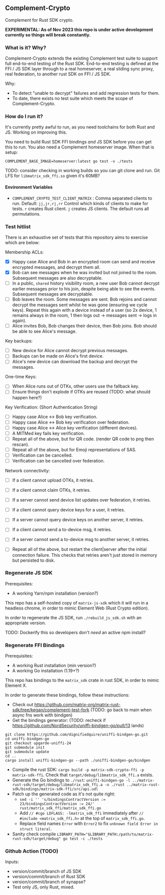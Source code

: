 ## Complement-Crypto

Complement for Rust SDK crypto.

**EXPERIMENTAL: As of Nov 2023 this repo is under active development currently so things will break constantly.**


### What is it? Why?

Complement-Crypto extends the existing Complement test suite to support full end-to-end testing of the Rust SDK. End-to-end testing is defined at the FFI / JS SDK layer through to a real homeserver, a real sliding sync proxy, real federation, to another rust SDK on FFI / JS SDK.

Why:
- To detect "unable to decrypt" failures and add regression tests for them.
- To date, there exists no test suite which meets the scope of Complement-Crypto.

### How do I run it?
It's currently pretty awful to run, as you need toolchains for both Rust and JS. Working on improving this.

You need to build Rust SDK FFI bindings _and_ JS SDK before you can get this to run. You also need a Complement homeserver image. When that is setup:

```
COMPLEMENT_BASE_IMAGE=homeserver:latest go test -v ./tests
```

TODO: consider checking in working builds so you can git clone and run. Git LFS for `libmatrix_sdk_ffi.so` given it's 60MB?

#### Environment Variables

- `COMPLEMENT_CRYPTO_TEST_CLIENT_MATRIX` : Comma separated clients to run. Default: `jj,jr,rj,rr`
   Control which kinds of clients to make for tests. `r` creates Rust client. `j` creates JS clients. The default runs all permutations.


### Test hitlist
There is an exhaustive set of tests that this repository aims to exercise which are below:

Membership ACLs:
- [x] Happy case Alice and Bob in an encrypted room can send and receive encrypted messages, and decrypt them all.
- [x] Bob can see messages when he was invited but not joined to the room. Subsequent messages are also decryptable.
- [ ] In a public, `shared` history visibility room, a new user Bob cannot decrypt earlier messages prior to his join, despite being able to see the events. Subsequent messages are decryptable.
- [ ] Bob leaves the room. Some messages are sent. Bob rejoins and cannot decrypt the messages sent whilst he was gone (ensuring we cycle keys). Repeat this again with a device instead of a user (so 2x device, 1 remains always in the room, 1 then logs out -> messages sent -> logs in again).
- [ ] Alice invites Bob, Bob changes their device, then Bob joins. Bob should be able to see Alice's message.

Key backups:
- [ ] New device for Alice cannot decrypt previous messages.
- [ ] Backups can be made on Alice's first device.
- [ ] Alice's new device can download the backup and decrypt the messages.

One-time Keys:
- [ ] When Alice runs out of OTKs, other users use the fallback key.
- [ ] Ensure things don't explode if OTKs are reused (TODO: what should happen here?)

Key Verification: (Short Authentication String)
- [ ] Happy case Alice <-> Bob key verification.
- [ ] Happy case Alice <-> Bob key verification over federation.
- [ ] Happy case Alice <-> Alice key verification (different devices).
- [ ] A MITMed key fails key verification.
- [ ] Repeat all of the above, but for QR code. (render QR code to png then rescan).
- [ ] Repeat all of the above, but for Emoji representations of SAS.
- [ ] Verification can be cancelled.
- [ ] Verification can be cancelled over federation.

Network connectivity:
- [ ] If a client cannot upload OTKs, it retries.
- [ ] If a client cannot claim OTKs, it retries.
- [ ] If a server cannot send device list updates over federation, it retries.
- [ ] If a client cannot query device keys for a user, it retries.
- [ ] If a server cannot query device keys on another server, it retries.
- [ ] If a client cannot send a to-device msg, it retries.
- [ ] If a server cannot send a to-device msg to another server, it retries.
- [ ] Repeat all of the above, but restart the client|server after the initial connection failure. This checks that retries aren't just stored in memory but persisted to disk.


### Regenerate JS SDK

Prerequisites:
 - A working Yarn/npm installation (version?)

This repo has a self-hosted copy of `matrix-js-sdk` which it will run in a headless chrome, in order to mimic Element Web (Rust Crypto edition).

In order to regenerate the JS SDK, run `./rebuild_js_sdk.sh` with an appropriate version.

TODO: Dockerify this so developers don't _need_ an active npm install?

### Regenerate FFI Bindings

Prerequisites:
 - A working Rust installation (min version?)
 - A working Go installation (1.19+?)

This repo has bindings to the `matrix_sdk` crate in rust SDK, in order to mimic Element X.

In order to generate these bindings, follow these instructions:
- Check out https://github.com/matrix-org/matrix-rust-sdk/tree/kegan/complement-test-fork (TODO: go back to main when async fns work with bindgen)
- Get the bindings generator: (TODO: recheck if https://github.com/NordSecurity/uniffi-bindgen-go/pull/13 lands)
```
git clone https://github.com/dignifiedquire/uniffi-bindgen-go.git
cd uniffi-bindgen-go
git checkout upgarde-uniffi-24
git submodule init
git submodule update
cd ..
cargo install uniffi-bindgen-go --path ./uniffi-bindgen-go/bindgen
```
- Compile the rust SDK: `cargo build -p matrix-sdk-crypto-ffi -p matrix-sdk-ffi`. Check that `target/debug/libmatrix_sdk_ffi.a` exists.
- Generate the Go bindings to `./rust`: `uniffi-bindgen-go -l ../matrix-rust-sdk/target/debug/libmatrix_sdk_ffi.a -o ./rust ../matrix-rust-sdk/bindings/matrix-sdk-ffi/src/api.udl`
- Patch up the generated code as it's not quite right:
    * `sed -i '' 's/bindingsContractVersion := 23/bindingsContractVersion := 24/' rust/matrix_sdk_ffi/matrix_sdk_ffi.go`
    * Add `// #cgo LDFLAGS: -lmatrix_sdk_ffi` immediately after `// #include <matrix_sdk_ffi.h>` at the top of `matrix_sdk_ffi.go`.
    * Replace field names `Error` with `Error2` to fix `unknown field Error in struct literal`.
- Sanity check compile `LIBRARY_PATH="$LIBRARY_PATH:/path/to/matrix-rust-sdk/target/debug" go test -c ./tests`


### Github Action (TODO)

Inputs:
 - version/commit/branch of JS SDK
 - version/commit/branch of Rust SDK
 - version/commit/branch of synapse?
 - Test only JS, only Rust, mixed.
